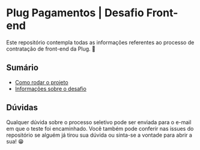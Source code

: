 # Plug Pagamentos | Desafio Front-end

Este repositório contempla todas as informações referentes ao processo de contratação de front-end da Plug. 🚀

## Sumário

- [Como rodar o projeto](https://github.com/plughacker/plug-test-front-end/blob/main/APP.md)
- [Informações sobre o desafio](https://github.com/plughacker/plug-test-front-end/blob/main/CHALLENGE.md)

## Dúvidas

Qualquer dúvida sobre o processo seletivo pode ser enviada para o e-mail em que o teste foi encaminhado. Você também pode conferir nas issues do repositório se alguém já tirou sua dúvida
ou sinta-se a vontade para abrir a sua! 😁
